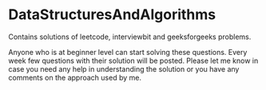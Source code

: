 # DataStructuresAndAlgorithms
Contains solutions of leetcode, interviewbit and geeksforgeeks problems.

Anyone who is at beginner level can start solving these questions. Every week few questions with their solution will be posted.
Please let me know in case you need any help in understanding the solution or you have any comments on the approach used by me.
